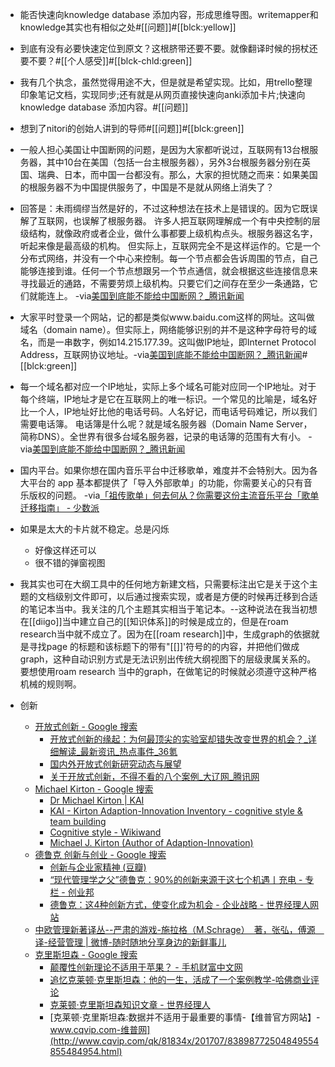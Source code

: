 - 能否快速向knowledge database 添加内容，形成思维导图。writemapper和knowledge其实也有相似之处#[[问题]]#[[blck:yellow]]
- 到底有没有必要快速定位到原文？这根脐带还要不要。就像翻译时候的拐杖还要不要？#[[个人感受]]#[[blck-chld:green]]
- 我有几个执念，虽然觉得用途不大，但是就是希望实现。比如，用trello整理印象笔记文档，实现同步;还有就是从网页直接快速向anki添加卡片;快速向knowledge database 添加内容。#[[问题]]
- 想到了nitori的创始人讲到的导师#[[问题]]#[[blck:green]]
- 一般人担心美国让中国断网的问题，是因为大家都听说过，互联网有13台根服务器，其中10台在美国（包括一台主根服务器），另外3台根服务器分别在英国、瑞典、日本，而中国一台都没有。那么，大家的担忧随之而来：如果美国的根服务器不为中国提供服务了，中国是不是就从网络上消失了？

- 回答是：未雨绸缪当然是好的，不过这种想法在技术上是错误的。因为它既误解了互联网，也误解了根服务器。
许多人把互联网理解成一个有中央控制的层级结构，就像政府或者企业，做什么事都要上级机构点头。根服务器这名字，听起来像是最高级的机构。
但实际上，互联网完全不是这样运作的。它是一个分布式网络，并没有一个中心来控制。每一个节点都会告诉周围的节点，自己能够连接到谁。任何一个节点想跟另一个节点通信，就会根据这些连接信息来寻找最近的通路，不需要劳烦上级机构。只要它们之间存在至少一条通路，它们就能连上。
-via[美国到底能不能给中国断网？_腾讯新闻](https://new.qq.com/rain/a/20201129A054MZ00)
- 大家平时登录一个网站，记的都是类似www.baidu.com这样的网址。这叫做域名（domain name）。但实际上，网络能够识别的并不是这种字母符号的域名，而是一串数字，例如14.215.177.39。这叫做IP地址，即Internet Protocol Address，互联网协议地址。-via[美国到底能不能给中国断网？_腾讯新闻](https://new.qq.com/rain/a/20201129A054MZ00)# [[blck:green]]
- 每一个域名都对应一个IP地址，实际上多个域名可能对应同一个IP地址。对于每个终端，IP地址才是它在互联网上的唯一标识。一个常见的比喻是，域名好比一个人，IP地址好比他的电话号码。人名好记，而电话号码难记，所以我们需要电话簿。
电话簿是什么呢？就是域名服务器（Domain Name Server，简称DNS）。全世界有很多台域名服务器，记录的电话簿的范围有大有小。
-via[美国到底能不能给中国断网？_腾讯新闻](https://new.qq.com/rain/a/20201129A054MZ00)
- 国内平台。如果你想在国内音乐平台中迁移歌单，难度并不会特别大。因为各大平台的 app 基本都提供了「导入外部歌单」的功能，你需要关心的只有音乐版权的问题。
-via[「祖传歌单」何去何从？你需要这份主流音乐平台「歌单迁移指南」 - 少数派](https://sspai.com/post/63880)
- 如果是太大的卡片就不稳定。总是闪烁
    - 好像这样还可以
    - 很不错的弹窗视图
- 我其实也可在大纲工具中的任何地方新建文档，只需要标注出它是关于这个主题的文档级别文件即可，以后通过搜索实现，或者是方便的时候再迁移到合适的笔记本当中。我关注的几个主题其实相当于笔记本。--这种说法在我当初想在[[diigo]]当中建立自己的[[知识体系]]的时候是成立的，但是在roam research当中就不成立了。因为在[[roam research]]中，生成graph的依据就是寻找page 的标题和该标题下的带有"[[]]'符号的的内容，并把他们做成graph，这种自动识别方式是无法识别出传统大纲视图下的层级隶属关系的。要想使用roam research 当中的graph，在做笔记的时候就必须遵守这种严格机械的规则啊。
- 创新
    - [开放式创新 - Google 搜索](https://www.google.com/search?q=%E5%BC%80%E6%94%BE%E5%BC%8F%E5%88%9B%E6%96%B0&oq=%E5%BC%80%E6%94%BE%E5%BC%8F%E5%88%9B%E6%96%B0&aqs=chrome..69i57.3818j0j1&sourceid=chrome&ie=UTF-8)
        - [开放式创新的缘起：为何最顶尖的实验室却错失改变世界的机会？_详细解读_最新资讯_热点事件_36氪](https://36kr.com/p/1723305181185)
        - [国内外开放式创新研究动态与展望](https://www.1xuezhe.exuezhe.com/Qk/art/582846?dbcode=1&flag=2)
        - [关于开放式创新，不得不看的八个案例_大辽网_腾讯网](https://ln.qq.com/a/20150212/050089.htm)
    - [Michael Kirton - Google 搜索](https://www.google.com/search?sxsrf=ALeKk01ehwitpFW834u8BULNcUVZrK4oRg%3A1610948893599&ei=HSEFYM-KJLXP0PEPv4y80AE&q=Michael+Kirton&oq=Michael+Kirton&gs_lcp=CgZwc3ktYWIQAzIGCCMQJxATMgUIABDLATIFCAAQywEyBQgAEMsBMgUIABDLATIFCAAQywEyBQgAEMsBMgUIABDLATIECAAQHjIECAAQHjoECCMQJ1CltgZY1bgGYOHABmgAcAB4AIABmwOIAb0JkgEDNC0zmAEAoAEBqgEHZ3dzLXdpesABAQ&sclient=psy-ab&ved=0ahUKEwiPjbek5KTuAhW1JzQIHT8GDxoQ4dUDCA0&uact=5)
        - [Dr Michael Kirton | KAI](https://kaicentre.com/dr-michael-kirton/)
        - [KAI - Kirton Adaption-Innovation Inventory - cognitive style & team building](https://kaicentre.com/)
        - [Cognitive style - Wikiwand](https://www.wikiwand.com/en/Cognitive_style)
        - [Michael J. Kirton (Author of Adaption-Innovation)](https://www.goodreads.com/author/show/1965154.Michael_J_Kirton)
    - [德鲁克 创新与创业 - Google 搜索](https://www.google.com/search?q=%E5%BE%B7%E9%B2%81%E5%85%8B+%E5%88%9B%E6%96%B0%E4%B8%8E%E5%88%9B%E4%B8%9A&oq=%E5%BE%B7%E9%B2%81%E5%85%8B+%E5%88%9B%E6%96%B0%E4%B8%8E%E5%88%9B%E4%B8%9A&aqs=chrome..69i57.7428j0j1&sourceid=chrome&ie=UTF-8)
        - [创新与企业家精神 (豆瓣)](https://book.douban.com/subject/1951372/)
        - [“现代管理学之父”德鲁克：90%的创新来源于这七个机遇丨充电 - 专栏 - 创业邦](https://www.cyzone.cn/article/602390.html)
        - [德鲁克：这4种创新方式，使变化成为机会 - 企业战略 - 世界经理人网站](http://www.ceconline.com/strategy/ma/8800107829/01/)
    - [中欧管理新著译丛--严肃的游戏-施拉格（M.Schrage）　著，张弘，傅源　译-经营管理 | 微博-随时随地分享身边的新鲜事儿](https://weibo.com/p/100202read7130563?pids=Pl_Core_Pt6Rank__18&cfs=300&Pl_Core_Pt6Rank__18_filter=3&sudaref=www.google.com)
    - [克里斯坦森 - Google 搜索](https://www.google.com/search?q=%E5%85%8B%E9%87%8C%E6%96%AF%E5%9D%A6%E6%A3%AE&oq=%E5%85%8B%E9%87%8C%E6%96%AF%E5%9D%A6%E6%A3%AE&aqs=chrome..69i57.3667j0j1&sourceid=chrome&ie=UTF-8)
        - [颠覆性创新理论不适用于苹果？ - 手机财富中文网](http://app.fortunechina.com/mobile/article/229615.htm)
        - [追忆克莱顿·克里斯坦森：他的一生，活成了一个案例教学-哈佛商业评论](https://www.hbrchina.org/2020-01-26/7730.html)
        - [克莱顿·克里斯坦森知识文章 - 世界经理人](http://www.ceconline.com/SCHART/%BF%CB%C0%B3%B6%D9%A1%A4%BF%CB%C0%EF%CB%B9%CC%B9%C9%AD.HTM)
        - [克莱顿·克里斯坦森:数据并不适用于最重要的事情-【维普官方网站】-www.cqvip.com-维普网](http://www.cqvip.com/qk/81834x/201707/83898772504849554855484954.html)
